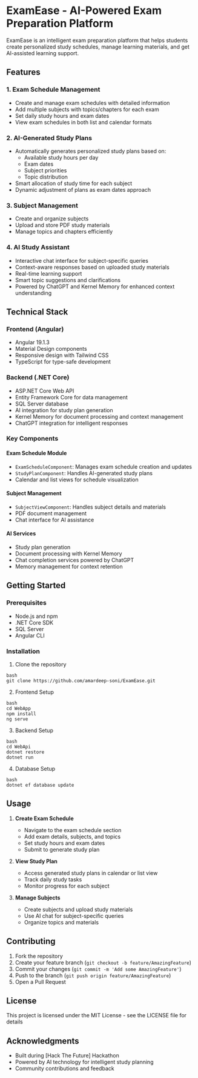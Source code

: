 # ExamEase - AI-Powered Exam Preparation Platform

ExamEase is an intelligent exam preparation platform that helps students create personalized study schedules, manage learning materials, and get AI-assisted learning support.

## Features

### 1. Exam Schedule Management

- Create and manage exam schedules with detailed information
- Add multiple subjects with topics/chapters for each exam
- Set daily study hours and exam dates
- View exam schedules in both list and calendar formats

### 2. AI-Generated Study Plans

- Automatically generates personalized study plans based on:
  - Available study hours per day
  - Exam dates
  - Subject priorities
  - Topic distribution
- Smart allocation of study time for each subject
- Dynamic adjustment of plans as exam dates approach

### 3. Subject Management

- Create and organize subjects
- Upload and store PDF study materials
- Manage topics and chapters efficiently

### 4. AI Study Assistant

- Interactive chat interface for subject-specific queries
- Context-aware responses based on uploaded study materials
- Real-time learning support
- Smart topic suggestions and clarifications
- Powered by ChatGPT and Kernel Memory for enhanced context understanding

## Technical Stack

### Frontend (Angular)

- Angular 19.1.3
- Material Design components
- Responsive design with Tailwind CSS
- TypeScript for type-safe development

### Backend (.NET Core)

- ASP.NET Core Web API
- Entity Framework Core for data management
- SQL Server database
- AI integration for study plan generation
- Kernel Memory for document processing and context management
- ChatGPT integration for intelligent responses

### Key Components

#### Exam Schedule Module

- `ExamScheduleComponent`: Manages exam schedule creation and updates
- `StudyPlanComponent`: Handles AI-generated study plans
- Calendar and list views for schedule visualization

#### Subject Management

- `SubjectViewComponent`: Handles subject details and materials
- PDF document management
- Chat interface for AI assistance

#### AI Services

- Study plan generation
- Document processing with Kernel Memory
- Chat completion services powered by ChatGPT
- Memory management for context retention

## Getting Started

### Prerequisites

- Node.js and npm
- .NET Core SDK
- SQL Server
- Angular CLI

### Installation

1. Clone the repository

```
bash
git clone https://github.com/amardeep-soni/ExamEase.git
```

2. Frontend Setup

```
bash
cd WebApp
npm install
ng serve
```

3. Backend Setup

```
bash
cd WebApi
dotnet restore
dotnet run
```

4. Database Setup
```
bash
dotnet ef database update
```

## Usage

1. **Create Exam Schedule**

   - Navigate to the exam schedule section
   - Add exam details, subjects, and topics
   - Set study hours and exam dates
   - Submit to generate study plan

2. **View Study Plan**

   - Access generated study plans in calendar or list view
   - Track daily study tasks
   - Monitor progress for each subject

3. **Manage Subjects**
   - Create subjects and upload study materials
   - Use AI chat for subject-specific queries
   - Organize topics and materials

## Contributing

1. Fork the repository
2. Create your feature branch (`git checkout -b feature/AmazingFeature`)
3. Commit your changes (`git commit -m 'Add some AmazingFeature'`)
4. Push to the branch (`git push origin feature/AmazingFeature`)
5. Open a Pull Request

## License

This project is licensed under the MIT License - see the LICENSE file for details

## Acknowledgments

- Built during [Hack The Future] Hackathon
- Powered by AI technology for intelligent study planning
- Community contributions and feedback
